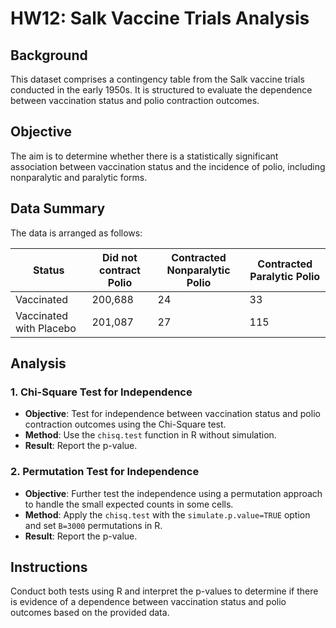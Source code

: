 # HW12: Salk Vaccine Trials Analysis

## Background

This dataset comprises a contingency table from the Salk vaccine trials conducted in the early 1950s. It is structured to evaluate the dependence between vaccination status and polio contraction outcomes.

## Objective

The aim is to determine whether there is a statistically significant association between vaccination status and the incidence of polio, including nonparalytic and paralytic forms.

## Data Summary

The data is arranged as follows:

| Status                | Did not contract Polio | Contracted Nonparalytic Polio | Contracted Paralytic Polio |
|-----------------------|------------------------|-------------------------------|----------------------------|
| Vaccinated            | 200,688                | 24                            | 33                         |
| Vaccinated with Placebo | 201,087              | 27                            | 115                        |

## Analysis

### 1. Chi-Square Test for Independence

- **Objective**: Test for independence between vaccination status and polio contraction outcomes using the Chi-Square test.
- **Method**: Use the `chisq.test` function in R without simulation.
- **Result**: Report the p-value.

### 2. Permutation Test for Independence

- **Objective**: Further test the independence using a permutation approach to handle the small expected counts in some cells.
- **Method**: Apply the `chisq.test` with the `simulate.p.value=TRUE` option and set `B=3000` permutations in R.
- **Result**: Report the p-value.

## Instructions

Conduct both tests using R and interpret the p-values to determine if there is evidence of a dependence between vaccination status and polio outcomes based on the provided data.
